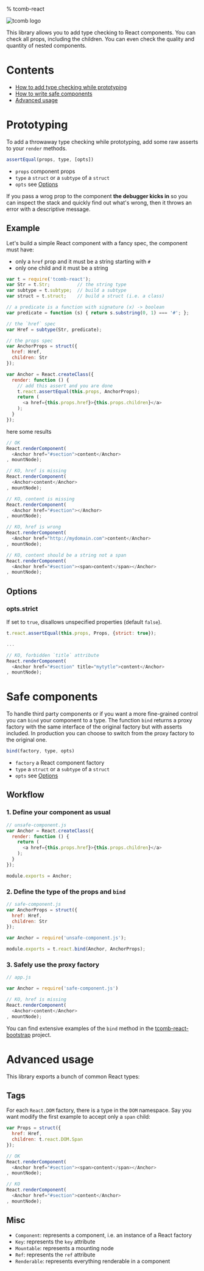 % tcomb-react

![tcomb logo](http://gcanti.github.io/resources/tcomb/logo.png)

This library allows you to add type checking to React components. You can check all props, including the children. You can even check the quality and quantity of nested components.

# Contents

- [How to add type checking while prototyping](#prototyping)
- [How to write safe components](#safe-components)
- [Advanced usage](#advanced-usage)

# Prototyping

To add a throwaway type checking while prototyping, add some raw asserts to your `render` methods.

```js
assertEqual(props, type, [opts])
```
- `props` component props
- `type` a `struct` or a `subtype` of a `struct`
- `opts` see [Options](#options)

If you pass a wrog prop to the component **the debugger kicks in** so you can inspect the stack and quickly find out what's wrong, then it throws an error with a descriptive message.

## Example

Let's build a simple React component with a fancy spec, the component must have:

- only a `href` prop and it must be a string starting with `#`
- only one child and it must be a string

```js
var t = require('tcomb-react');
var Str = t.Str;          // the string type
var subtype = t.subtype;  // build a subtype
var struct = t.struct;    // build a struct (i.e. a class)

// a predicate is a function with signature (x) -> boolean
var predicate = function (s) { return s.substring(0, 1) === '#'; };

// the `href` spec
var Href = subtype(Str, predicate);

// the props spec
var AnchorProps = struct({
  href: Href,
  children: Str
});

var Anchor = React.createClass({
  render: function () {
    // add this assert and you are done
    t.react.assertEqual(this.props, AnchorProps);
    return (
      <a href={this.props.href}>{this.props.children}</a>
    );
  }
});
```

here some results

```js
// OK
React.renderComponent(
  <Anchor href="#section">content</Anchor>
, mountNode);

// KO, href is missing
React.renderComponent(
  <Anchor>content</Anchor>
, mountNode);

// KO, content is missing
React.renderComponent(
  <Anchor href="#section"></Anchor>
, mountNode);

// KO, href is wrong
React.renderComponent(
  <Anchor href="http://mydomain.com">content</Anchor>
, mountNode);

// KO, content should be a string not a span
React.renderComponent(
  <Anchor href="#section"><span>content</span></Anchor>
, mountNode);
```

## Options

### opts.strict

If set to `true`, disallows unspecified properties (default `false`).

```js
t.react.assertEqual(this.props, Props, {strict: true});

...

// KO, forbidden `title` attribute
React.renderComponent(
  <Anchor href="#section" title="mytytle">content</Anchor>
, mountNode);
```

# Safe components

To handle third party components or if you want a more fine-grained control you can `bind` your component to a type. 
The function `bind` returns a proxy factory with the same interface of the original factory but with asserts included.
In production you can choose to switch from the proxy factory to the original one.

```js
bind(factory, type, opts)
```

- `factory` a React component factory
- `type` a `struct` or a `subtype` of a `struct`
- `opts` see [Options](#options)

## Workflow

### 1. Define your component as usual

```js
// unsafe-component.js
var Anchor = React.createClass({
  render: function () {
    return (
      <a href={this.props.href}>{this.props.children}</a>
    );
  }
});

module.exports = Anchor;
```

### 2. Define the type of the props and `bind`

```js
// safe-component.js
var AnchorProps = struct({
  href: Href,
  children: Str
});

var Anchor = require('unsafe-component.js');

module.exports = t.react.bind(Anchor, AnchorProps);
```

### 3. Safely use the proxy factory

```js
// app.js

var Anchor = require('safe-component.js')

// KO, href is missing
React.renderComponent(
  <Anchor>content</Anchor>
, mountNode);
```

You can find extensive examples of the `bind` method in the [tcomb-react-bootstrap](https://github.com/gcanti/tcomb-react-bootstrap) project.

# Advanced usage

This library exports a bunch of common React types:

## Tags

For each `React.DOM` factory, there is a type in the `DOM` namespace.
Say you want modify the first example to accept only a `span` child:

```js
var Props = struct({
  href: Href,
  children: t.react.DOM.Span
});

// OK
React.renderComponent(
  <Anchor href="#section"><span>content</span></Anchor>
, mountNode);

// KO
React.renderComponent(
  <Anchor href="#section">content</Anchor>
, mountNode);
```

## Misc

- `Component`: represents a component, i.e. an instance of a React factory
- `Key`: represents the `key` attribute
- `Mountable`: represents a mounting node
- `Ref`: represents the `ref` attribute
- `Renderable`: represents everything renderable in a component
